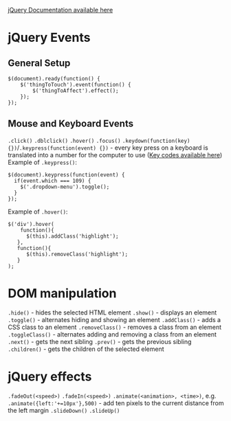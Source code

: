 [jQuery Documentation available here](http://learn.jquery.com/)

# jQuery Events

## General Setup
```
$(document).ready(function() {
    $('thingToTouch').event(function() {
        $('thingToAffect').effect();
    });
});
```

## Mouse and Keyboard Events
`.click()`
`.dblclick()`
`.hover()`
`.focus()`
`.keydown(function(key) {})`/`.keypress(function(event) {})` - every key press on a keyboard is translated into a number for the computer to use ([Key codes available here](http://help.adobe.com/en_US/AS2LCR/Flash_10.0/help.html?content=00000520.html))
Example of `.keypress()`:
```
$(document).keypress(function(event) {
  if(event.which === 109) {
    $('.dropdown-menu').toggle();
  }
});
```

Example of `.hover()`:
```
$('div').hover(
    function(){
      $(this).addClass('highlight');
   },
   function(){
      $(this).removeClass('highlight');
   }
);
```

# DOM manipulation
`.hide()` - hides the selected HTML element
`.show()` - displays an element
`.toggle()` - alternates hiding and showing an element
`.addClass()` - adds a CSS class to an element
`.removeClass()` - removes a class from an element
`.toggleClass()` - alternates adding and removing a class from an element
`.next()` - gets the next sibling
`.prev()` - gets the previous sibling
`.children()` - gets the children of the selected element

# jQuery effects
`.fadeOut(<speed>)`
`.fadeIn(<speed>)`
`.animate(<animation>, <time>)`, e.g. `.animate({left:'+=10px'},500)` - add ten pixels to the current distance from the left margin
`.slideDown()`
`.slideUp()`